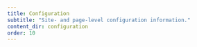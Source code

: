 ```yaml
---
title: Configuration
subtitle: "Site- and page-level configuration information."
content_dir: configuration
order: 10
---
```

